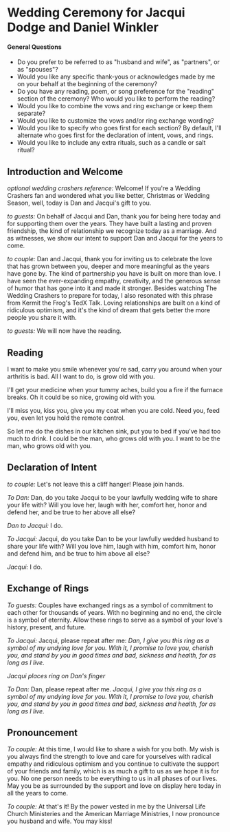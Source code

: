 # Wedding Ceremony for Jacqui Dodge and Daniel Winkler

#### General Questions
- Do you prefer to be referred to as "husband and wife", as "partners", or as "spouses"?
- Would you like any specific thank-yous or acknowledges made by me on your behalf at the beginning of the ceremony?
- Do you have any reading, poem, or song preference for the "reading" section of the ceremony? Who would you like to perform the reading?
- Would you like to combine the vows and ring exchange or keep them separate?
- Would you like to customize the vows and/or ring exchange wording?
- Would you like to specify who goes first for each section? By default, I'll alternate who goes first for the declaration of intent, vows, and rings.
- Would you like to include any extra rituals, such as a candle or salt ritual?

## Introduction and Welcome

*optional wedding crashers reference:* Welcome! If you're a Wedding Crashers fan and wondered what you like better, Christmas or Wedding Season, well, today is Dan and Jacqui's gift to you.

*to guests:* On behalf of Jacqui and Dan, thank you for being here today and for supporting them over the years. They have built a lasting and proven friendship, the kind of relationship we recognize today as a marriage. And as witnesses, we show our intent to support Dan and Jacqui for the years to come.

*to couple:* Dan and Jacqui, thank you for inviting us to celebrate the love that has grown between you, deeper and more meaningful as the years have gone by. The kind of partnership you have is built on more than love. I have seen the ever-expanding empathy, creativity, and the generous sense of humor that has gone into it and made it stronger. Besides watching The Wedding Crashers to prepare for today, I also resonated with this phrase from Kermit the Frog's TedX Talk. Loving relationships are built on a kind of ridiculous optimism, and it's the kind of dream that gets better the more people you share it with.

*to guests:* We will now have the reading.

## Reading

I want to make you smile whenever you're sad,
carry you around when your arthritis is bad.
All I want to do, is grow old with you.

I'll get your medicine when your tummy aches,
build you a fire if the furnace breaks.
Oh it could be so nice, growing old with you.

I'll miss you, kiss you, give you my coat when you are cold.
Need you, feed you, even let you hold the remote control.

So let me do the dishes in our kitchen sink,
put you to bed if you've had too much to drink.
I could be the man, who grows old with you.
I want to be the man, who grows old with you.

## Declaration of Intent

*to couple:* Let's not leave this a cliff hanger! Please join hands. 

*To Dan:* Dan, do you take Jacqui to be your lawfully wedding wife to share your life with? Will you love her, laugh with her, comfort her, honor and defend her, and be true to her above all else?

*Dan to Jacqui:* I do.

*To Jacqui:* Jacqui, do you take Dan to be your lawfully wedded husband to share your life with? Will you love him, laugh with him, comfort him, honor and defend him, and be true to him above all else?

*Jacqui:* I do.

## Exchange of Rings

*To guests:* Couples have exchanged rings as a symbol of commitment to each other for thousands of years. With no beginning and no end, the circle is a symbol of eternity. Allow these rings to serve as a symbol of your love's history, present, and future.

*To Jacqui:* Jacqui, please repeat after me: *Dan, I give you this ring as a symbol of my undying love for you. With it, I promise to love you, cherish you, and stand by you in good times and bad, sickness and health, for as long as I live.*

*Jacqui places ring on Dan's finger*

*To Dan:* Dan, please repeat after me. *Jacqui, I give you this ring as a symbol of my undying love for you. With it, I promise to love you, cherish you, and stand by you in good times and bad, sickness and health, for as long as I live.*

## Pronouncement

*To couple:* At this time, I would like to share a wish for you both. My wish is you always find the strength to love and care for yourselves with radical empathy and ridiculous optimism and you continue to cultivate the support of your friends and family, which is as much a gift to us as we hope it is for you. No one person needs to be everything to us in all phases of our lives. May you be as surrounded by the support and love on display here today in all the years to come.

*To couple:* At that's it! By the power vested in me by the Universal Life Church Ministeries and the American Marriage Ministries, I now pronounce you husband and wife. You may kiss!
